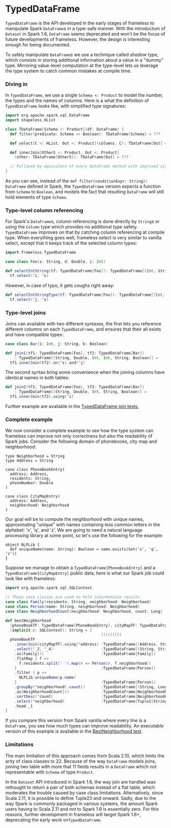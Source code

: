 # TypedDataFrame

`TypedDataFrame` is the API developed in the early stages of frameless to manipulate Spark `DataFrame`s in a type-safe manner. With the introduction of `Dataset` in Spark 1.6, `DataFrame` seems deprecated and won't be the focus of future developments of frameless. However, the design is interesting enough for being documented.

To safely manipulate `DataFrame`s we use a technique called *shadow type*, which consists in storing additional information about a value in a "dummy" type. Mirroring value-level computation at the type-level lets us leverage the type system to catch common mistakes at compile time.

### Diving in

In `TypedDataFrame`, we use a single `Schema <: Product` to model the number, the types and the names of columns. Here is a what the definition of `TypedDataFrame` looks like, with simplified type signatures:

```scala
import org.apache.spark.sql.DataFrame
import shapeless.HList

class TDataFrame[Schema <: Product](df: DataFrame) {
  def filter(predicate: Schema => Boolean): TDataFrame[Schema] = ???

  def select[C <: HList, Out <: Product](columns: C): TDataFrame[Out] = ???

  def innerJoin[OtherS <: Product, Out <: Product]
    (other: TDataFrame[OtherS]): TDataFrame[Out] = ???

  // Followed by equivalent of every DataFrame method with improved signature
}
```

As you can see, instead of the `def filter(conditionExpr: String): DataFrame` defined in Spark, the `TypedDataFrame` version expects a function from `Schema` to `Boolean`, and models the fact that resulting `DataFrame` will still hold elements of type `Schema`.

### Type-level column referencing

For Spark's `DataFrame`s, column referencing is done directly by `String`s or using the `Column` type which provides no additional type safety. `TypedDataFrame` improves on that by catching column referencing at compile type. When everything goes well, frameless select is very similar to vanilla select, except that it keeps track of the selected column types:

```scala
import frameless.TypedDataFrame

case class Foo(s: String, d: Double, i: Int)

def selectIntString(tf: TypedDataFrame[Foo]): TypedDataFrame[(Int, String)] =
  tf.select('i, 's)
```

However, in case of typo, it gets coughs right away:

```scala
def selectIntStringTypo(tf: TypedDataFrame[Foo]): TypedDataFrame[(Int, String)] =
  tf.select('j, 's)
```

### Type-level joins

Joins can available with two different syntaxes, the first lets you reference different columns on each `TypedDataFrame`, and ensures that their all exists and have compatible types:

```scala
case class Bar(i: Int, j: String, b: Boolean)

def join1(tf1: TypedDataFrame[Foo], tf2: TypedDataFrame[Bar])
    : TypedDataFrame[(String, Double, Int, Int, String, Boolean)] =
  tf1.innerJoin(tf2).on('s).and('j)
```

The second syntax bring some convenience when the joining columns have identical names in both tables:

```scala
def join2(tf1: TypedDataFrame[Foo], tf2: TypedDataFrame[Bar])
    : TypedDataFrame[(String, Double, Int, String, Boolean)] =
  tf1.innerJoin(tf2).using('i)
```

Further example are available in the [TypedDataFrame join tests.](../dataframe/src/test/scala/JoinTests.scala)

### Complete example

We now consider a complete example to see how the type system can frameless can improve not only correctness but also the readability of Spark jobs. Consider the following domain of phonebooks, city map and neighborhood:

```tut:silent
type Neighborhood = String
type Address = String

case class PhoneBookEntry(
  address: Address,
  residents: String,
  phoneNumber: Double
)

case class CityMapEntry(
  address: Address,
  neighborhood: Neighborhood
)
```

Our goal will be to compute the neighborhood with unique names, approximating "unique" with names containing less common
letters in the alphabet: 'x', 'q', and 'z'. We are going to need a natural language processing library at some point, so
let's use the following for the example:

```tut:silent
object NLPLib {
  def uniqueName(name: String): Boolean = name.exists(Set('x', 'q', 'z'))
}
```

Suppose we manage to obtain a `TypedDataFrame[PhoneBookEntry]` and a `TypedDataFrame[CityMapEntry]` public data, here is what our Spark job could look like with frameless:

```scala
import org.apache.spark.sql.SQLContext

// These case classes are used to hold intermediate results
case class Family(residents: String, neighborhood: Neighborhood)
case class Person(name: String, neighborhood: Neighborhood)
case class NeighborhoodCount(neighborhood: Neighborhood, count: Long)

def bestNeighborhood
  (phoneBookTF: TypedDataFrame[PhoneBookEntry], cityMapTF: TypedDataFrame[CityMapEntry])
  (implicit c: SQLContext): String = {
                                          (((((((((
  phoneBookTF
    .innerJoin(cityMapTF).using('address) :TypedDataFrame[(Address, String, Double, String)])
    .select('_2, '_4)                     :TypedDataFrame[(String, String)])
    .as[Family]()                         :TypedDataFrame[Family])
    .flatMap { f =>
      f.residents.split(' ').map(r => Person(r, f.neighborhood))
    }                                     :TypedDataFrame[Person])
    .filter { p =>
      NLPLib.uniqueName(p.name)
    }                                     :TypedDataFrame[Person])
    .groupBy('neighborhood).count()       :TypedDataFrame[(String, Long)])
    .as[NeighborhoodCount]()              :TypedDataFrame[NeighborhoodCount])
    .sortDesc('count)                     :TypedDataFrame[NeighborhoodCount])
    .select('neighborhood)                :TypedDataFrame[Tuple1[String]])
    .head._1
}
```

If you compare this version from Spark vanilla where every line is a `DataFrame`, you see how much types can improve readability. An executable version of this example is available in the [BestNeighborhood test](../dataframe/src/test/scala/BestNeighborhood.scala).

### Limitations

The main limitation of this approach comes from Scala 2.10, which limits the arity of class classes to 22. Because of the way `DataFrame` models joins, joining two table with more that 11 fields results in a `DataFrame` which not representable with `Schema` of type `Product`.

In the `Dataset` API introduced in Spark 1.6, the way join are handled was rethought to return a pair of both schemas instead of a flat table, which moderates the trouble caused by case class limitations. Alternatively, since Scala 2.11, it is possible to define Tuple23 and onward. Sadly, due to the way Spark is commonly packaged in various systems, the amount Spark users having to Scala 2.11 and *not* to Spark 1.6 is essentially zero. For this reasons, further development in frameless will target Spark 1.6+, deprecating the early work on`TypedDataFrame`.
